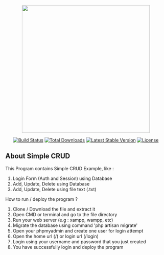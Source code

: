 <p align="center"><img src="https://res.cloudinary.com/dtfbvvkyp/image/upload/v1566331377/laravel-logolockup-cmyk-red.svg" width="400"></p>

<p align="center">
<a href="https://travis-ci.org/laravel/framework"><img src="https://travis-ci.org/laravel/framework.svg" alt="Build Status"></a>
<a href="https://packagist.org/packages/laravel/framework"><img src="https://poser.pugx.org/laravel/framework/d/total.svg" alt="Total Downloads"></a>
<a href="https://packagist.org/packages/laravel/framework"><img src="https://poser.pugx.org/laravel/framework/v/stable.svg" alt="Latest Stable Version"></a>
<a href="https://packagist.org/packages/laravel/framework"><img src="https://poser.pugx.org/laravel/framework/license.svg" alt="License"></a>
</p>

## About Simple CRUD

This Program contains Simple CRUD Example, like :

1. Login Form (Auth and Session) using Database
2. Add, Update, Delete using Database
3. Add, Update, Delete using file text (.txt)

How to run / deploy the program ?

1. Clone / Download the file and extract it
2. Open CMD or terminal and go to the file directory
3. Run your web server (e.g : xampp, wampp, etc)
4. Migrate the database using command 'php artisan migrate'
5. Open your phpmyadmin and create one user for login attempt
6. Open the home url (/) or login url (/login)
7. Login using your username and password that you just created
8. You have successfully login and deploy the program
